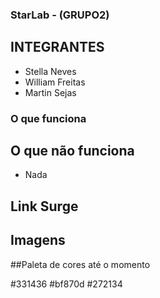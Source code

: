 ### StarLab - (GRUPO2)

## INTEGRANTES
- Stella Neves
- William Freitas
- Martin Sejas

### O que funciona

## O que não funciona
- Nada

## Link Surge 


## Imagens

##Paleta de cores até o momento

#331436
#bf870d
#272134
